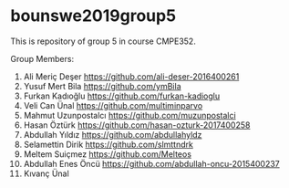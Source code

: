 # bounswe2019group5

This is repository of group 5 in course CMPE352.

Group Members:

1) Ali Meriç Deşer      https://github.com/ali-deser-2016400261
2) Yusuf Mert Bila      https://github.com/ymBila
3) Furkan Kadıoğlu      https://github.com/furkan-kadioglu
4) Veli Can Ünal        https://github.com/multiminparvo
5) Mahmut Uzunpostalcı  https://github.com/muzunpostalci
6) Hasan Öztürk         https://github.com/hasan-ozturk-2017400258
7) Abdullah Yıldız      https://github.com/abdullahyldz
8) Selamettin Dirik     https://github.com/slmttndrk
9) Meltem Suiçmez       https://github.com/Melteos
10) Abdullah Enes Öncü  https://github.com/abdullah-oncu-2015400237
11) Kıvanç Ünal
